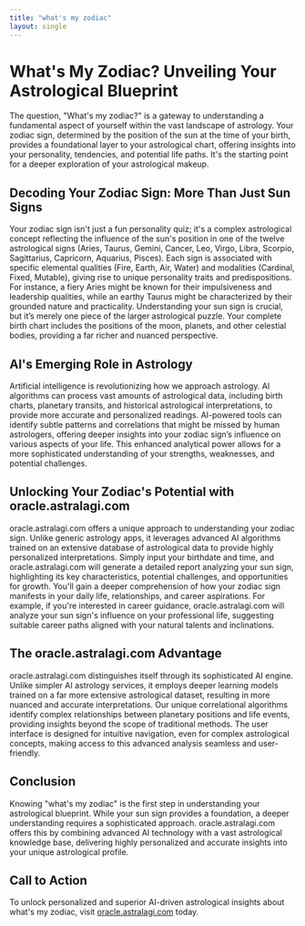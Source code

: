 ```yaml
---
title: "what's my zodiac"
layout: single
---
```


# What's My Zodiac? Unveiling Your Astrological Blueprint

The question, "What's my zodiac?" is a gateway to understanding a fundamental aspect of yourself within the vast landscape of astrology.  Your zodiac sign, determined by the position of the sun at the time of your birth, provides a foundational layer to your astrological chart, offering insights into your personality, tendencies, and potential life paths.  It's the starting point for a deeper exploration of your astrological makeup.

##  Decoding Your Zodiac Sign: More Than Just Sun Signs

Your zodiac sign isn't just a fun personality quiz; it's a complex astrological concept reflecting the influence of the sun's position in one of the twelve astrological signs (Aries, Taurus, Gemini, Cancer, Leo, Virgo, Libra, Scorpio, Sagittarius, Capricorn, Aquarius, Pisces). Each sign is associated with specific elemental qualities (Fire, Earth, Air, Water) and modalities (Cardinal, Fixed, Mutable), giving rise to unique personality traits and predispositions. For instance, a fiery Aries might be known for their impulsiveness and leadership qualities, while an earthy Taurus might be characterized by their grounded nature and practicality. Understanding your sun sign is crucial, but it’s merely one piece of the larger astrological puzzle.  Your complete birth chart includes the positions of the moon, planets, and other celestial bodies, providing a far richer and nuanced perspective.


## AI's Emerging Role in Astrology

Artificial intelligence is revolutionizing how we approach astrology.  AI algorithms can process vast amounts of astrological data, including birth charts, planetary transits, and historical astrological interpretations, to provide more accurate and personalized readings.  AI-powered tools can identify subtle patterns and correlations that might be missed by human astrologers, offering deeper insights into your zodiac sign’s influence on various aspects of your life.  This enhanced analytical power allows for a more sophisticated understanding of your strengths, weaknesses, and potential challenges.


## Unlocking Your Zodiac's Potential with oracle.astralagi.com

oracle.astralagi.com offers a unique approach to understanding your zodiac sign.  Unlike generic astrology apps, it leverages advanced AI algorithms trained on an extensive database of astrological data to provide highly personalized interpretations.  Simply input your birthdate and time, and oracle.astralagi.com will generate a detailed report analyzing your sun sign, highlighting its key characteristics, potential challenges, and opportunities for growth.  You'll gain a deeper comprehension of how your zodiac sign manifests in your daily life, relationships, and career aspirations.  For example, if you're interested in career guidance, oracle.astralagi.com will analyze your sun sign's influence on your professional life, suggesting suitable career paths aligned with your natural talents and inclinations.


## The oracle.astralagi.com Advantage

oracle.astralagi.com distinguishes itself through its sophisticated AI engine.  Unlike simpler AI astrology services, it employs deeper learning models trained on a far more extensive astrological dataset, resulting in more nuanced and accurate interpretations.  Our unique correlational algorithms identify complex relationships between planetary positions and life events, providing insights beyond the scope of traditional methods.  The user interface is designed for intuitive navigation, even for complex astrological concepts, making access to this advanced analysis seamless and user-friendly.


## Conclusion

Knowing "what's my zodiac" is the first step in understanding your astrological blueprint.  While your sun sign provides a foundation, a deeper understanding requires a sophisticated approach. oracle.astralagi.com offers this by combining advanced AI technology with a vast astrological knowledge base, delivering highly personalized and accurate insights into your unique astrological profile.


## Call to Action

To unlock personalized and superior AI-driven astrological insights about what's my zodiac, visit [oracle.astralagi.com](https://oracle.astralagi.com) today.